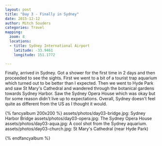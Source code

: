 ```yaml
---
layout: post
title: "Day 3 - Finally in Sydney"
date: 2015-12-12
author: Mitch Souders
categories: Travel
mapping:
  zoom: 8
  locations:
  - title: Sydney International Airport
    latitude: -33.9461
    longitude: 151.1772

---
```


Finally, arrived in Sydney. Got a shower for the first time in 2 days and then proceeded to see the sights. First we went to a bit of a tourist trap aquarium which turned out to be better than I expected. Then we went to Hyde Park and saw St Mary's Cathedral and wandered through the botanical gardens towards Sydney Harbor. Saw the Sydney Opera House which was okay but for some reason didn't live up to expectations. Overall, Sydney doesn't feel quite as different from the US as I thought it would.

{% fancyalbum 200x200 %}
assets/photos/day03-bridge.jpg: Sydney Harbor Bridge
assets/photos/day03-opera.jpg: The Sydney Opera House
assets/photos/day03-aqua.jpg: A cool shot from the Sydney aquarium.
assets/photos/day03-church.jpg: St Mary's Cathedral (near Hyde Park)

{% endfancyalbum %}
